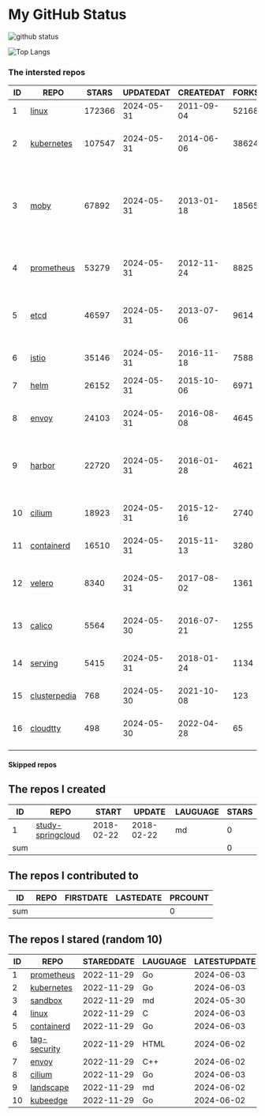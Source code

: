 # My GitHub Status

<img src="https://github-readme-stats-1.yihong0618.vercel.app/api?username=daoqingniu&show_icons=true&&&hide_title=true&count_private=true" alt="github status" />

![Top Langs](https://github-readme-stats-1.yihong0618.vercel.app/api/top-langs/?username=daoqingniu&layout=compact)

<!--START_SECTION:github_repos-->
### The intersted repos
| ID |                              REPO                               | STARS  | UPDATEDAT  | CREATEDAT  | FORKSCOUNT |                                                DESCRIPTIONS                                                |
|----|-----------------------------------------------------------------|--------|------------|------------|------------|------------------------------------------------------------------------------------------------------------|
|  1 | [linux](https://github.com/torvalds/linux)                      | 172366 | 2024-05-31 | 2011-09-04 |      52168 | Linux kernel source tree                                                                                   |
|  2 | [kubernetes](https://github.com/kubernetes/kubernetes)          | 107547 | 2024-05-31 | 2014-06-06 |      38624 | Production-Grade Container Scheduling and Management                                                       |
|  3 | [moby](https://github.com/moby/moby)                            |  67892 | 2024-05-31 | 2013-01-18 |      18565 | The Moby Project - a collaborative project for the container ecosystem to assemble container-based systems |
|  4 | [prometheus](https://github.com/prometheus/prometheus)          |  53279 | 2024-05-31 | 2012-11-24 |       8825 | The Prometheus monitoring system and time series database.                                                 |
|  5 | [etcd](https://github.com/etcd-io/etcd)                         |  46597 | 2024-05-31 | 2013-07-06 |       9614 | Distributed reliable key-value store for the most critical data of a distributed system                    |
|  6 | [istio](https://github.com/istio/istio)                         |  35146 | 2024-05-31 | 2016-11-18 |       7588 | Connect, secure, control, and observe services.                                                            |
|  7 | [helm](https://github.com/helm/helm)                            |  26152 | 2024-05-31 | 2015-10-06 |       6971 | The Kubernetes Package Manager                                                                             |
|  8 | [envoy](https://github.com/envoyproxy/envoy)                    |  24103 | 2024-05-31 | 2016-08-08 |       4645 | Cloud-native high-performance edge/middle/service proxy                                                    |
|  9 | [harbor](https://github.com/goharbor/harbor)                    |  22720 | 2024-05-31 | 2016-01-28 |       4621 | An open source trusted cloud native registry project that stores, signs, and scans content.                |
| 10 | [cilium](https://github.com/cilium/cilium)                      |  18923 | 2024-05-31 | 2015-12-16 |       2740 | eBPF-based Networking, Security, and Observability                                                         |
| 11 | [containerd](https://github.com/containerd/containerd)          |  16510 | 2024-05-31 | 2015-11-13 |       3280 | An open and reliable container runtime                                                                     |
| 12 | [velero](https://github.com/vmware-tanzu/velero)                |   8340 | 2024-05-31 | 2017-08-02 |       1361 | Backup and migrate Kubernetes applications and their persistent volumes                                    |
| 13 | [calico](https://github.com/projectcalico/calico)               |   5564 | 2024-05-30 | 2016-07-21 |       1255 | Cloud native networking and network security                                                               |
| 14 | [serving](https://github.com/knative/serving)                   |   5415 | 2024-05-31 | 2018-01-24 |       1134 | Kubernetes-based, scale-to-zero, request-driven compute                                                    |
| 15 | [clusterpedia](https://github.com/clusterpedia-io/clusterpedia) |    768 | 2024-05-30 | 2021-10-08 |        123 | The Encyclopedia of Kubernetes clusters                                                                    |
| 16 | [cloudtty](https://github.com/cloudtty/cloudtty)                |    498 | 2024-05-30 | 2022-04-28 |         65 | A Friendly Kubernetes CloudShell (Web Terminal) !                                                          |



#### Skipped repos
<!--END_SECTION:github_repos-->

<!--START_SECTION:my_github-->
## The repos I created
| ID  |                                 REPO                                 |   START    |   UPDATE   | LAUGUAGE | STARS |
|-----|----------------------------------------------------------------------|------------|------------|----------|-------|
|   1 | [study-springcloud](https://github.com/daoqingniu/study-springcloud) | 2018-02-22 | 2018-02-22 | md       |     0 |
| sum |                                                                      |            |            |          |     0 |

## The repos I contributed to
| ID  | REPO | FIRSTDATE | LASTEDATE | PRCOUNT |
|-----|------|-----------|-----------|---------|
| sum |      |           |           |       0 |

## The repos I stared (random 10)
| ID |                          REPO                          | STAREDDATE | LAUGUAGE | LATESTUPDATE |
|----|--------------------------------------------------------|------------|----------|--------------|
|  1 | [prometheus](https://github.com/prometheus/prometheus) | 2022-11-29 | Go       | 2024-06-03   |
|  2 | [kubernetes](https://github.com/kubernetes/kubernetes) | 2022-11-29 | Go       | 2024-06-03   |
|  3 | [sandbox](https://github.com/cncf/sandbox)             | 2022-11-29 | md       | 2024-05-30   |
|  4 | [linux](https://github.com/torvalds/linux)             | 2022-11-29 | C        | 2024-06-03   |
|  5 | [containerd](https://github.com/containerd/containerd) | 2022-11-29 | Go       | 2024-06-03   |
|  6 | [tag-security](https://github.com/cncf/tag-security)   | 2022-11-29 | HTML     | 2024-06-02   |
|  7 | [envoy](https://github.com/envoyproxy/envoy)           | 2022-11-29 | C++      | 2024-06-02   |
|  8 | [cilium](https://github.com/cilium/cilium)             | 2022-11-29 | Go       | 2024-06-03   |
|  9 | [landscape](https://github.com/cncf/landscape)         | 2022-11-29 | md       | 2024-06-02   |
| 10 | [kubeedge](https://github.com/kubeedge/kubeedge)       | 2022-11-29 | Go       | 2024-06-02   |

<!--END_SECTION:my_github-->
